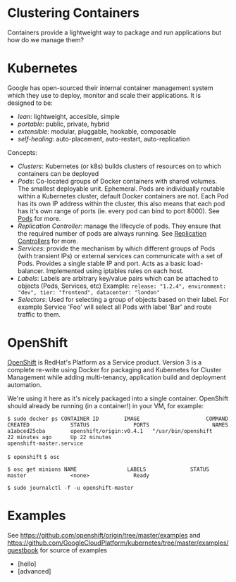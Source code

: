 Clustering Containers
=====================

Containers provide a lightweight way to package and run applications but how do we manage them?

# Kubernetes

Google has open-sourced their internal container management system which they use to deploy, monitor and scale their applications.  It is designed to be:

- *lean*: lightweight, accesible, simple
- *portable*: public, private, hybrid
- *extensible*: modular, pluggable, hookable, composable
- *self-healing*: auto-placement, auto-restart, auto-replication

Concepts:

- *Clusters*: Kubernetes (or k8s) builds clusters of resources on to which containers can be deployed
- *Pods*: Co-located groups of Docker containers with shared volumes.  The smallest deployable unit.  Ephemeral.  Pods are individually routable within a Kubernetes cluster, default Docker containers are not.  Each Pod has its own IP address within the cluster, this also means that each pod has it's own range of ports (ie. every pod can bind to port 8000).  See [Pods](https://github.com/GoogleCloudPlatform/kubernetes/blob/master/docs/pods.md) for more.
- *Replication Controller*: manage the lifecycle of pods.  They ensure that the required number of pods are always running.  See [Replication Controllers](https://github.com/GoogleCloudPlatform/kubernetes/blob/master/docs/replication-controllers.md) for more.
- *Services*: provide the mechanism by which different groups of Pods (with transient IPs) or external services can communicate with a set of Pods.  Provides a single stable IP and port.  Acts as a basic load-balancer.  Implemented using iptables rules on each host.
- *Labels*: Labels are arbitrary key/value pairs which can be attached to objects (Pods, Services, etc) Example:
`release: "1.2.4", environment: "dev", tier: "frontend", datacenter: "london"`
- *Selectors*: Used for selecting a group of objects based on their label.  For example Service 'Foo' will select all Pods with label 'Bar' and route traffic to them.

# OpenShift

[OpenShift](https://github.com/openshift/origin) is RedHat's Platform as a Service product.  Version 3 is a complete re-write using Docker for packaging and Kubernetes for Cluster Management while adding multi-tenancy, application build and deployment automation.

We're using it here as it's nicely packaged into a single container.  OpenShift should already be running (in a container!) in your VM, for example:

`$ sudo docker ps
CONTAINER ID        IMAGE                     COMMAND                CREATED             STATUS              PORTS                    NAMES          
a1abced25cba        openshift/origin:v0.4.1   "/usr/bin/openshift    22 minutes ago      Up 22 minutes                                openshift-master.service`

`$ openshift`
`$ osc`

`$ osc get minions
NAME                LABELS              STATUS
master              <none>              Ready`

`$ sudo journalctl -f -u openshift-master`

# Examples

See https://github.com/openshift/origin/tree/master/examples and https://github.com/GoogleCloudPlatform/kubernetes/tree/master/examples/guestbook for source of examples

- [hello]
- [advanced]
